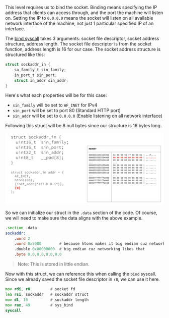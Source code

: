 This level requires us to bind the socket. Binding means specifying the IP address that clients can access through, and the port the machine will listen on. Setting the IP to `0.0.0.0` means the socket will listen on all available network interface of the machine, not just 1 particular specified IP of an interface.

The [bind syscall](https://man7.org/linux/man-pages/man2/bind.2.html) takes 3 arguments: socket file descriptor, socket address structure, address length. The socket file descriptor is from the socket function, address length is 16 for our case. The socket address structure is structured like this:

```c
struct sockaddr_in {
	sa_family_t sin_family;
	in_port_t sin_port;
	struct in_addr sin_addr;
}
```

Here's what each properties will be for this case:
- `sin_family` will be set to `AF_INET` for IPv4
- `sin_port` will be set to port 80 (Standard HTTP port)
- `sin_addr` will be set to `0.0.0.0` (Enable listening on all network interface)

Following this struct will be 8 null bytes since our structure is 16 bytes long.

![](./Assets/sockaddr_in-structure-mem.png)

So we can initialize our struct in the `.data` section of the code. Of course, we will need to make sure the data aligns with the above example.

```asm
.section .data
sockaddr:
    .word 2
    .word 0x5000        # because htons makes it big endian cuz network stuff
    .double 0x00000000  # big endian cuz networking likes that
    .byte 0,0,0,0,0,0,0,0
```

> Note: This is stored in little endian.

Now with this struct, we can reference this when calling the `bind` syscall. Since we already saved the socket file descriptor in `r8`, we can use it here.

```asm
mov rdi, r8         # socket fd
lea rsi, sockaddr   # sockaddr struct
mov dl, 16          # sockaddr length
mov rax, 49         # sys_bind
syscall
```